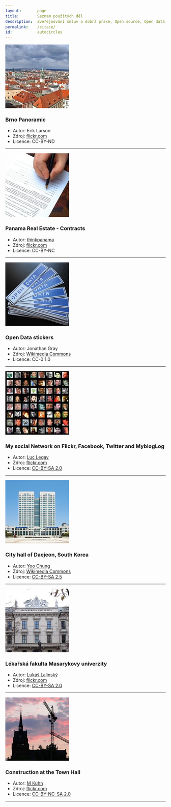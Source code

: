 ```yaml
---
layout:       page
title:        Seznam použitých děl
description:  Zveřejnování smluv a dobrá praxe, Open source, Open data, Zapojení občanů online, Spolupráce s ostatními aktéry
permalink:    /citace/
id:           autocircles
---
```


![Brno Panoramic](/media/thumbnails/city.jpg)

### Brno Panoramic
* Autor: Erik Larson
* Zdroj: [flickr.com](https://flic.kr/p/pyn2DC)
* Licence: CC-BY-ND

<hr class="separator"/>

![Zveřejňování smluv](/media/thumbnails/contracts.jpg)

### Panama Real Estate - Contracts
* Autor: [thinkpanama](https://www.flickr.com/photos/23065375@N05/)
* Zdroj: [flickr.com](https://www.flickr.com/photos/23065375@N05/2235529638/)
* Licence: CC-BY-NC

<hr class="separator"/>

![Open Data](/media/thumbnails/open-data.jpg)

### Open Data stickers
* Autor: Jonathan Gray
* Zdroj: [Wikimedia Commons](http://commons.wikimedia.org/wiki/File:Open_Data_stickers.jpg)
* Licence: CC-0 1.0

<hr class="separator"/>

![Lidé na Internetu](/media/thumbnails/lide.jpg)

### My social Network on Flickr, Facebook, Twitter and MyblogLog
* Autor: [Luc Legay](https://www.flickr.com/photos/luc/)
* Zdroj: [flickr.com](https://www.flickr.com/photos/luc/1824234195/)
* Licence: [CC-BY-SA 2.0](https://creativecommons.org/licenses/by-sa/2.0/)

<hr class="separator"/>

![Radnice ve městě Daejeon](/media/thumbnails/city-hall.jpg)

### City hall of Daejeon, South Korea
* Autor: [Yoo Chung](http://commons.wikimedia.org/wiki/User:YooChung)
* Zdroj: [Wikimedia Commons](http://commons.wikimedia.org/wiki/File:Daejeon_City_Hall.jpg)
* Licence: [CC-BY-SA 2.5](http://creativecommons.org/licenses/by-sa/2.5/deed.en)

<hr class="separator"/>

![Masarykova univerzita](/media/thumbnails/masarycka.jpg)

### Lékařská fakulta Masarykovy univerzity
* Autor: [Lukáš Lalinský](https://www.flickr.com/photos/luc/)
* Zdroj: [flickr.com](https://www.flickr.com/photos/lukasl/65500320/)
* Licence: [CC-BY-SA 2.0](https://creativecommons.org/licenses/by-sa/2.0/)

<hr class="separator"/>

![Construction at the Town Hall](/media/thumbnails/construction.jpg)

### Construction at the Town Hall
* Autor: [M Kuhn](https://www.flickr.com/photos/mkuhn/)
* Zdroj: [flickr.com](https://flic.kr/p/7vbBm)
* Licence: [CC-BY-NC-SA 2.0](https://creativecommons.org/licenses/by-nc-sa/2.0/)

<hr class="separator"/>
